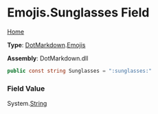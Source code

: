 # Emojis\.Sunglasses Field

[Home](../../../README.md)

**Type**: [DotMarkdown](../../README.md)\.[Emojis](../README.md)

**Assembly**: DotMarkdown\.dll

```csharp
public const string Sunglasses = ":sunglasses:"
```

### Field Value

System\.[String](https://docs.microsoft.com/en-us/dotnet/api/system.string)
